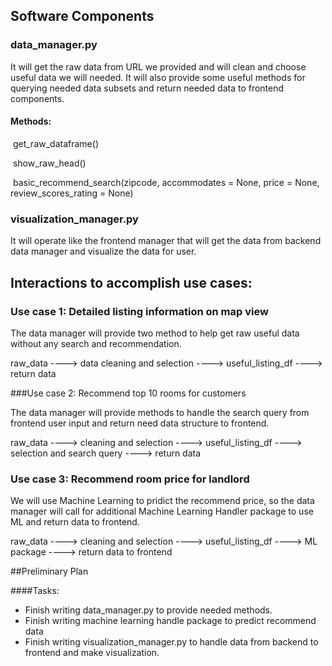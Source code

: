 ## Software Components

### data_manager.py

It will get the raw data from URL we provided and will clean and choose useful data we will needed. It will also provide some useful methods for querying needed data subsets and return needed data to frontend components.

#### Methods: 

​    get_raw_dataframe()

​    show_raw_head()

​    basic_recommend_search(zipcode, accommodates = None, price = None, review_scores_rating = None)



### visualization_manager.py  

It will operate like the frontend manager that will get the data from backend data manager and visualize the data for user.  



## Interactions to accomplish use cases:

### Use case 1: Detailed listing information on map view  

The data manager will provide two method to help get raw useful data without any search and recommendation.  

raw_data  ---->  data cleaning and selection ---->  useful_listing_df ----> return data



###Use case 2: Recommend top 10 rooms for customers  

The data manager will provide methods to handle the search query from frontend user input and return need data structure to frontend.

raw_data ----> cleaning and selection ----> useful_listing_df ----> selection and search query ----> return data



### Use case 3: Recommend room price for landlord  

We will use Machine Learning to pridict the recommend price, so the data manager will call for additional Machine Learning Handler package to use ML and return data to frontend.

raw_data ----> cleaning and selection ----> useful_listing_df ----> ML package ----> return data to frontend



##Preliminary Plan

####Tasks:

- Finish writing data_manager.py to provide needed methods.
- Finish writing machine learning handle package to predict recommend data
- Finish writing visualization_manager.py to handle data from backend to frontend and make visualization.